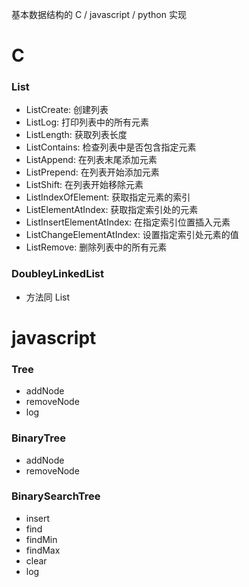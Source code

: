 基本数据结构的 C / javascript / python 实现

# C
### List

- ListCreate: 创建列表
- ListLog: 打印列表中的所有元素
- ListLength: 获取列表长度
- ListContains: 检查列表中是否包含指定元素
- ListAppend: 在列表末尾添加元素
- ListPrepend: 在列表开始添加元素
- ListShift: 在列表开始移除元素
- ListIndexOfElement: 获取指定元素的索引
- ListElementAtIndex: 获取指定索引处的元素
- ListInsertElementAtIndex: 在指定索引位置插入元素
- ListChangeElementAtIndex: 设置指定索引处元素的值
- ListRemove: 删除列表中的所有元素


### DoubleyLinkedList
- 方法同 List

# javascript
### Tree
- addNode
- removeNode
- log

### BinaryTree
- addNode
- removeNode

### BinarySearchTree
- insert
- find
- findMin
- findMax
- clear
- log